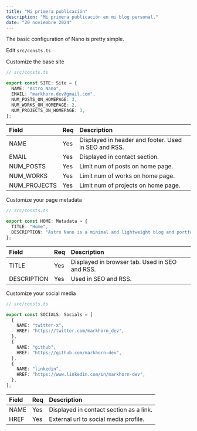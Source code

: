 ```yaml
---
title: "Mi primera publicación"
description: "Mi primera publicación en mi blog personal."
date: "20 noviembre 2024"
---
```


The basic configuration of Nano is pretty simple.

Edit `src/consts.ts`

Customize the base site

```ts
// src/consts.ts

export const SITE: Site = {
  NAME: "Astro Nano",
  EMAIL: "markhorn.dev@gmail.com",
  NUM_POSTS_ON_HOMEPAGE: 3,
  NUM_WORKS_ON_HOMEPAGE: 2,
  NUM_PROJECTS_ON_HOMEPAGE: 3,
};
```

| Field        | Req | Description                                          |
| :----------- | :-- | :--------------------------------------------------- |
| NAME         | Yes | Displayed in header and footer. Used in SEO and RSS. |
| EMAIL        | Yes | Displayed in contact section.                        |
| NUM_POSTS    | Yes | Limit num of posts on home page.                     |
| NUM_WORKS    | Yes | Limit num of works on home page.                     |
| NUM_PROJECTS | Yes | Limit num of projects on home page.                  |

Customize your page metadata

```ts
// src/consts.ts

export const HOME: Metadata = {
  TITLE: "Home",
  DESCRIPTION: "Astro Nano is a minimal and lightweight blog and portfolio.",
};
```

| Field       | Req | Description                                    |
| :---------- | :-- | :--------------------------------------------- |
| TITLE       | Yes | Displayed in browser tab. Used in SEO and RSS. |
| DESCRIPTION | Yes | Used in SEO and RSS.                           |

Customize your social media

```ts
// src/consts.ts

export const SOCIALS: Socials = [
  {
    NAME: "twitter-x",
    HREF: "https://twitter.com/markhorn_dev",
  },
  {
    NAME: "github",
    HREF: "https://github.com/markhorn-dev",
  },
  {
    NAME: "linkedin",
    HREF: "https://www.linkedin.com/in/markhorn-dev",
  },
];
```

| Field | Req | Description                             |
| :---- | :-- | :-------------------------------------- |
| NAME  | Yes | Displayed in contact section as a link. |
| HREF  | Yes | External url to social media profile.   |
